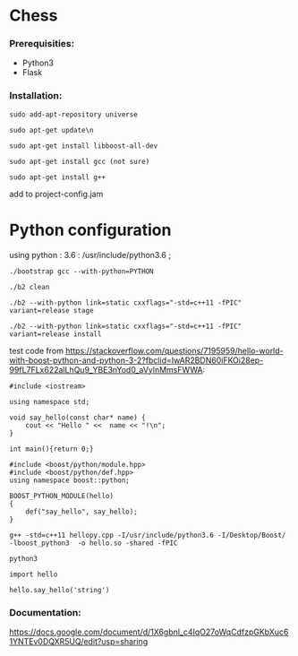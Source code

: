 # Chess

### Prerequisities:
- Python3
- Flask


### Installation:

```sudo add-apt-repository universe```

```sudo apt-get update\n```

```sudo apt-get install libboost-all-dev```

```sudo apt-get install gcc (not sure)```

```sudo apt-get install g++```

add to project-config.jam

# Python configuration

using python : 3.6 : /usr/include/python3.6 ;


```./bootstrap gcc --with-python=PYTHON```

```./b2 clean```

```./b2 --with-python link=static cxxflags="-std=c++11 -fPIC" variant=release stage```

```./b2 --with-python link=static cxxflags="-std=c++11 -fPIC" variant=release install```


test code from https://stackoverflow.com/questions/7195959/hello-world-with-boost-python-and-python-3-2?fbclid=IwAR2BDN60iFKOi28ep-99fL7FLx622alLhQu9_YBE3nYod0_aVylnMmsFWWA:

```
#include <iostream>

using namespace std;

void say_hello(const char* name) {
    cout << "Hello " <<  name << "!\n";
}

int main(){return 0;}

#include <boost/python/module.hpp>
#include <boost/python/def.hpp>
using namespace boost::python;

BOOST_PYTHON_MODULE(hello)
{
    def("say_hello", say_hello);
}
```

```g++ -std=c++11 hellopy.cpp -I/usr/include/python3.6 -I/Desktop/Boost/ -lboost_python3  -o hello.so -shared -fPIC```


```python3```

```import hello```

```hello.say_hello('string')```




### Documentation:
https://docs.google.com/document/d/1X6gbnl_c4IqO27oWqCdfzpGKbXuc61YNTEv0DQXR5UQ/edit?usp=sharing

